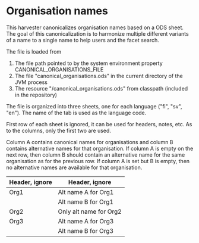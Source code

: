 # Organisation names

This harvester canonicalizes organisation names based on a ODS sheet. The goal of this canonicalization is to harmonize multiple different variants of a name to a single name to help users and the facet search.

The file is loaded from
1. The file path pointed to by the system environment property CANONICAL_ORGANISATIONS_FILE
2. The file "canonical_organisations.ods" in the current directory of the JVM process
3. The resource "/canonical_organisations.ods" from classpath (included in the repository)

The file is organized into three sheets, one for each language ("fi", "sv", "en"). The name of the tab is used as the language code. 

First row of each sheet is ignored, it can be used for headers, notes, etc. As to the columns, only the first two are used.

Column A contains canonical names for organisations and column B contains alternative names for that organisation. If column A is empty on the next row, then column B should contain an alternative name for the same organisation as for the previous row. If column A is set but B is empty, then no alternative names are available for that organisation.

| Header, ignore  | Header, ignore         |
|-----------------|------------------------|
| Org1            | Alt name A for Org1    |
|                 | Alt name B for Org1    |
| Org2            | Only alt name for Org2 |
| Org3            | Alt name A for Org3    |
|                 | Alt name B for Org3    |
